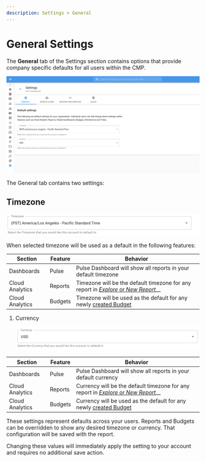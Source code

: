```yaml
---
description: Settings > General
---
```


# General Settings

The **General** tab of the Settings section contains options that provide company specific defaults for all users within the CMP. &#x20;

![A screenshot of the *General* tab page](<../.gitbook/assets/image (102).png>)

The General tab contains two settings:

## Timezone

![A screenshot of the *Timezone* drop-down menu](<../.gitbook/assets/image (62).png>)

When selected timezone will be used as a default in the following features:

| Section         | Feature | Behavior                                                                                                                       |
| --------------- | ------- | ------------------------------------------------------------------------------------------------------------------------------ |
| Dashboards      | Pulse   | Pulse Dashboard will show all reports in your default timezone                                                                 |
| Cloud Analytics | Reports | Timezone will be the default timezone for any report in [_Explore_ or _New Report_](../cloud-analytics/create-cloud-report/)__ |
| Cloud Analytics | Budgets | Timezone will be used as the default for any newly [created Budget](../cloud-analytics/manage-budgets.md#creating-budgets)     |

1. Currency

   ![A screenshot of the *Currency* field](<../.gitbook/assets/image (79).png>)

| Section         | Feature | Behavior                                                                                                                       |
| --------------- | ------- | ------------------------------------------------------------------------------------------------------------------------------ |
| Dashboards      | Pulse   | Pulse Dashboard will show all reports in your default currency                                                                 |
| Cloud Analytics | Reports | Currency will be the default timezone for any report in [_Explore_ or _New Report_](../cloud-analytics/create-cloud-report/)__ |
| Cloud Analytics | Budgets | Currency will be used as the default for any newly [created Budget](../cloud-analytics/manage-budgets.md#creating-budgets)     |

These settings represent defaults across your users.  Reports and Budgets can be overridden to show any desired timezone or currency.  That configuration will be saved with the report.

Changing these values will immediately apply the setting to your account and requires no additional save action.
